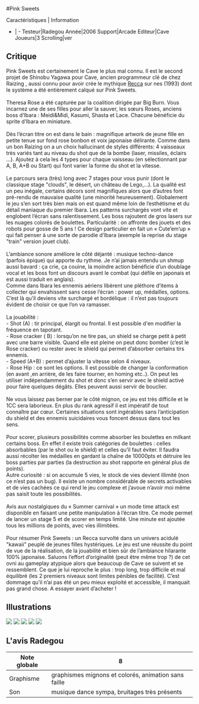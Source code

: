 #Pink Sweets

Caractéristiques | Information
- | -
Testeur|Radegou
Année|2006
Support|Arcade
Editeur|Cave
Joueurs|3
Scrolling|ver

## Critique
Pink Sweets est certainement le Cave le plus mal connu. Il est le second projet de Shinobu Yagawa pour Cave, ancien programmeur clé de chez Raizing , aussi connu pour avoir crée le mythique <a href="index.php?page=fiche&id=873">Recca</a> sur nes (1993) dont le système a été entièrement calqué sur Pink Sweets.<br/><br/>Theresa Rose a été capturée par la coalition dirigée par Big Burn. Vous incarnez une de ses filles pour aller la sauver, les sœurs Roses, anciens boss d’Ibara : Meidi&Midi, Kasumi, Shasta et Lace. Chacune bénéficie du sprite d’Ibara en miniature.<br/><br/>Dès l’écran titre on est dans le bain : magnifique artwork de jeune fille en petite tenue sur fond rose bonbon et voix japonaise délirante. Comme dans un bon Raizing on a un choix hallucinant de styles différents: 4 vaisseaux très variés tant au niveau du shot que de la bombe (laser, missiles, éclairs …). Ajoutez à cela les 4 types pour chaque vaisseau (en sélectionnant par A, B, A+B ou Start) qui font varier la forme du shot et la vitesse.<br/><br/>Le parcours sera (très) long avec 7 stages pour vous punir (dont le classique stage "clouds", le désert, un château de Lego,...). La qualité est un peu inégale, certains décors sont magnifiques alors que d’autres font pré-rendu de mauvaise qualité (une minorité heureusement). Globalement le jeu s’en sort très bien mais on est quand même loin de l’esthétisme et du détail maniaque du premier Ibara. Les patterns surchargés vont vite et englobent l’écran sans ralentissement. Les boss rajoutent de gros lasers sur les nuages colorés de boulettes. Particularité : on affronte des jouets et des robots pour gosse de 5 ans ! Ce design particulier en fait un « Cute’em’up » qui fait penser à une sorte de parodie d’Ibara (exemple la reprise du stage "train" version jouet club).<br/><br/>L’ambiance sonore améliore le côté déjanté : musique techno-dance (parfois épique) qui apporte du rythme. Je n’ai jamais entendu un shmup aussi bavard : ça crie, ça couine, la moindre action bénéficie d’un doublage vocal et les boss font un discours avant le combat (qui défile en japonais et est aussi traduit en anglais).<br/>Comme dans Ibara les ennemis aériens libèrent une pléthore d’items à collecter qui envahissent sans cesse l’écran : power up, médailles, options. C’est là qu’il deviens vite surchargé et bordélique : il n’est pas toujours évident de choisir ce que l’on va ramasser.<br/><br/>La jouabilité :<br/>- Shot (A) : tir principal, élargit ou frontal. Il est possible d'en modifier la fréquence en tapotant.<br/>- Rose cracker ( B) : lorsqu’on ne tire pas, un shield se charge petit à petit avec une barre visible. Quand elle est pleine on peut donc bomber (c’est le Rose cracker) ou rester avec le shield qui permet d’absorber certains tirs ennemis.<br/>- Speed (A+B) : permet d’ajuster la vitesse selon 4 niveaux.<br/>- Rose Hip : ce sont les options. Il est possible de changer la conformation (en avant ,en arrière, de les faire tourner, en homing etc..). On peut les utiliser indépendamment du shot et donc s’en servir avec le shield activé pour faire quelques dégâts. Elles peuvent aussi servir de bouclier.<br/><br/>Ne vous laissez pas berner par le côté mignon, ce jeu est très difficile et le 1CC sera laborieux. En plus du rank agressif il est impératif de tout connaître par cœur. Certaines situations sont ingérables sans l’anticipation du shield et des ennemis suicidaires vous foncent dessus dans tout les sens.<br/><br/>Pour scorer, plusieurs possibilités comme absorber les boulettes en milkant certains boss. En effet il existe trois catégories de boulettes : celles absorbables (par le shot ou le shield) et celles qu’il faut éviter. Il faudra aussi récolter les médailles en gardant la chaîne de 10000pts et détruire les boss parties par parties (la destruction au shot rapporte en général plus de points).<br/>Autre curiosité : si on accumule 5 vies, le stock de vies devient illimité (non ce n’est pas un bug). Il existe un nombre considérable de secrets activables et de vies cachées ce qui rend le jeu complexe et j’avoue n’avoir moi même pas saisit toute les possibilités.<br/><br/>Avis aux nostalgiques du « Summer carnival » un mode time attack est disponible en faisant une petite manipulation à l’écran titre. Ce mode permet de lancer un stage 5 et de scorer en temps limité. Une minute est ajoutée tous les millions de points, avec vies illimitées.<br/><br/>Pour résumer Pink Sweets : un Recca survolté dans un univers acidulé "kawaii" peuplé de jeunes filles hystériques. Le jeu est une réussite du point de vue de la réalisation, de la jouabilité et bien sûr de l’ambiance hilarante 100% japonaise. Saluons l’effort d’originalité (peut être même trop ?) de cet ovni au gameplay atypique alors que beaucoup de Cave se suivent et se ressemblent. Ce que je lui reproche le plus : trop long, trop difficile et mal équilibré (les 2 premiers niveaux sont limites pénibles de facilité). C’est dommage qu’il n’ai pas été un peu mieux exploité et accessible, il manquait pas grand chose. A essayer avant d’acheter !<br/>

## Illustrations
![](http://www.shmup.com/images/thumbs/img_fiche_1_1109.jpg)
![](http://www.shmup.com/images/thumbs/img_fiche_2_1109.jpg)
![](http://www.shmup.com/images/thumbs/img_fiche_3_1109.jpg)
![](http://www.shmup.com/images/thumbs/img_fiche_4_1109.jpg)
![](http://www.shmup.com/images/thumbs/img_fiche_5_1109.jpg)

## L'avis Radegou
Note globale|8
-|-
Graphisme|graphismes mignons et colorés, animation sans faille 
Son|musique dance sympa, bruitages très présents
